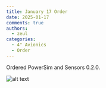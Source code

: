 ```yaml
---
title: January 17 Order
date: 2025-01-17
comments: true
authors:
  - zeul
categories:
  - 4" Avionics
  - Order
---
```


Ordered PowerSim and Sensors 0.2.0. 

![alt text](<Screenshot 2025-01-17 at 12.32.00 PM.png>)